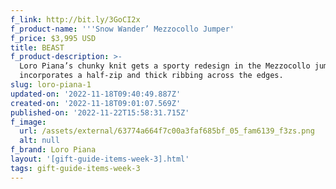 ```yaml
---
f_link: http://bit.ly/3GoCI2x
f_product-name: '''Snow Wander’ Mezzocollo Jumper'
f_price: $3,995 USD
title: BEAST
f_product-description: >-
  Loro Piana’s chunky knit gets a sporty redesign in the Mezzocollo jumper as it
  incorporates a half-zip and thick ribbing across the edges.
slug: loro-piana-1
updated-on: '2022-11-18T09:40:49.887Z'
created-on: '2022-11-18T09:01:07.569Z'
published-on: '2022-11-22T15:58:31.715Z'
f_image:
  url: /assets/external/63774a664f7c00a3faf685bf_05_fam6139_f3zs.png
  alt: null
f_brand: Loro Piana
layout: '[gift-guide-items-week-3].html'
tags: gift-guide-items-week-3
---
```



